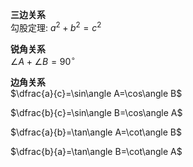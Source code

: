 **三边关系**  
勾股定理: $a^2+b^2=c^2$  
  
**锐角关系**  
$\angle A+\angle B=90^\circ$  
  
**边角关系**  
$\dfrac{a}{c}=\sin\angle A=\cos\angle B$  
  
$\dfrac{b}{c}=\sin\angle B=\cos\angle A$  
  
$\dfrac{a}{b}=\tan\angle A=\cot\angle B$  
  
$\dfrac{b}{a}=\tan\angle B=\cot\angle A$  
  

